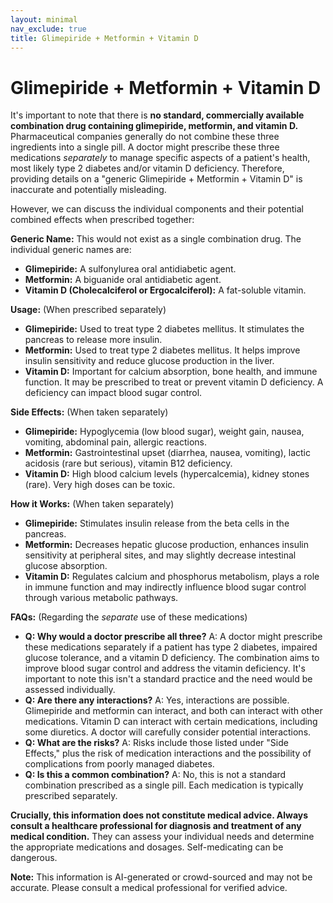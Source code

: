 ```yaml
---
layout: minimal
nav_exclude: true
title: Glimepiride + Metformin + Vitamin D
---
```


# Glimepiride + Metformin + Vitamin D

It's important to note that there is **no standard, commercially available combination drug containing glimepiride, metformin, and vitamin D.**  Pharmaceutical companies generally do not combine these three ingredients into a single pill.  A doctor might prescribe these three medications *separately* to manage specific aspects of a patient's health, most likely type 2 diabetes and/or vitamin D deficiency.  Therefore, providing details on a "generic Glimepiride + Metformin + Vitamin D" is inaccurate and potentially misleading.

However, we can discuss the individual components and their potential combined effects when prescribed together:

**Generic Name:**  This would not exist as a single combination drug. The individual generic names are:

* **Glimepiride:**  A sulfonylurea oral antidiabetic agent.
* **Metformin:** A biguanide oral antidiabetic agent.
* **Vitamin D (Cholecalciferol or Ergocalciferol):** A fat-soluble vitamin.


**Usage:** (When prescribed separately)

* **Glimepiride:** Used to treat type 2 diabetes mellitus. It stimulates the pancreas to release more insulin.
* **Metformin:** Used to treat type 2 diabetes mellitus. It helps improve insulin sensitivity and reduce glucose production in the liver.
* **Vitamin D:** Important for calcium absorption, bone health, and immune function.  It may be prescribed to treat or prevent vitamin D deficiency.  A deficiency can impact blood sugar control.


**Side Effects:** (When taken separately)

* **Glimepiride:** Hypoglycemia (low blood sugar), weight gain, nausea, vomiting, abdominal pain, allergic reactions.
* **Metformin:** Gastrointestinal upset (diarrhea, nausea, vomiting), lactic acidosis (rare but serious), vitamin B12 deficiency.
* **Vitamin D:** High blood calcium levels (hypercalcemia), kidney stones (rare).  Very high doses can be toxic.


**How it Works:** (When taken separately)

* **Glimepiride:** Stimulates insulin release from the beta cells in the pancreas.
* **Metformin:** Decreases hepatic glucose production, enhances insulin sensitivity at peripheral sites, and may slightly decrease intestinal glucose absorption.
* **Vitamin D:** Regulates calcium and phosphorus metabolism, plays a role in immune function and may indirectly influence blood sugar control through various metabolic pathways.


**FAQs:** (Regarding the *separate* use of these medications)

* **Q: Why would a doctor prescribe all three?** A:  A doctor might prescribe these medications separately if a patient has type 2 diabetes, impaired glucose tolerance, and a vitamin D deficiency.  The combination aims to improve blood sugar control and address the vitamin deficiency.  It's important to note this isn't a standard practice and the need would be assessed individually.
* **Q: Are there any interactions?** A: Yes, interactions are possible. Glimepiride and metformin can interact, and both can interact with other medications. Vitamin D can interact with certain medications, including some diuretics. A doctor will carefully consider potential interactions.
* **Q: What are the risks?** A: Risks include those listed under "Side Effects," plus the risk of medication interactions and the possibility of complications from poorly managed diabetes.
* **Q: Is this a common combination?** A: No, this is not a standard combination prescribed as a single pill. Each medication is typically prescribed separately.


**Crucially, this information does not constitute medical advice.  Always consult a healthcare professional for diagnosis and treatment of any medical condition.**  They can assess your individual needs and determine the appropriate medications and dosages.  Self-medicating can be dangerous.


**Note:** This information is AI-generated or crowd-sourced and may not be accurate. Please consult a medical professional for verified advice.